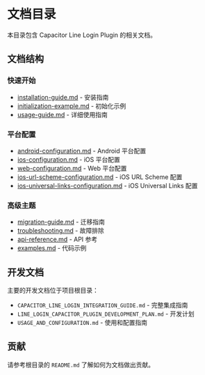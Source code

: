# 文档目录

本目录包含 Capacitor Line Login Plugin 的相关文档。

## 文档结构

### 快速开始
- [installation-guide.md](installation-guide.md) - 安装指南
- [initialization-example.md](initialization-example.md) - 初始化示例
- [usage-guide.md](usage-guide.md) - 详细使用指南

### 平台配置
- [android-configuration.md](android-configuration.md) - Android 平台配置
- [ios-configuration.md](ios-configuration.md) - iOS 平台配置
- [web-configuration.md](web-configuration.md) - Web 平台配置
- [ios-url-scheme-configuration.md](ios-url-scheme-configuration.md) - iOS URL Scheme 配置
- [ios-universal-links-configuration.md](ios-universal-links-configuration.md) - iOS Universal Links 配置

### 高级主题
- [migration-guide.md](migration-guide.md) - 迁移指南
- [troubleshooting.md](troubleshooting.md) - 故障排除
- [api-reference.md](api-reference.md) - API 参考
- [examples.md](examples.md) - 代码示例

## 开发文档

主要的开发文档位于项目根目录：

- `CAPACITOR_LINE_LOGIN_INTEGRATION_GUIDE.md` - 完整集成指南
- `LINE_LOGIN_CAPACITOR_PLUGIN_DEVELOPMENT_PLAN.md` - 开发计划
- `USAGE_AND_CONFIGURATION.md` - 使用和配置指南

## 贡献

请参考根目录的 `README.md` 了解如何为文档做出贡献。 